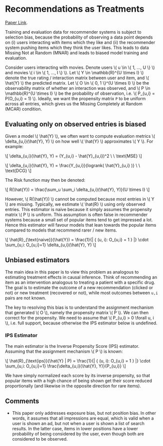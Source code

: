 # Recommendations as Treatments

[Paper Link](https://arxiv.org/pdf/1602.05352.pdf).

Training and evaluation data for recommender systems is subject to selection bias, because the probability of observing a data point depends on (i) users interacting with items which they like and (ii) the recommender system pushing items which they think the user likes. This leads to data Missing Not at Random (MNAR) and leads to biased model training and evaluation.

Consider users interacting with movies. Denote users \\( u \in \\{ 1, ..., U \\} \\) and movies \\( i \in \\{ 1, ..., I \\} \\). Let \\( Y \in \mathbb{R}^{U \times I} \\) denote the true rating / interaction matrix between user and item, and \\( \hat{Y} \\) the predicted matrix. Let \\( O \in \\{ 0, 1 \\}^{U \times I} \\) be the observability matrix of whether an interaction was observed, and \\( P \in \mathbb{R}^{U \times I} \\) be the probability of observation, i.e. \\( P_{u,i} = P(O_{u,i} = 1) \\). Ideally, we want the propensity matrix `P` to be uniform across all entries, which gives us the Missing Completely at Random (MCAR) condition.

## Evaluating only on observed entries is biased

Given a model \\( \hat{Y} \\), we often want to compute evaluation metrics \\( \delta_{u,i}(\hat{Y}, Y) \\) on how well \\( \hat{Y} \\) approximates \\( Y \\). For example:

\\[
    \delta_{u,i}(\hat{Y}, Y) = (Y_{u,i} - \hat{Y}_{u,i})^2 \ \ \text{MSE}
\\]

\\[
    \delta_{u,i}(\hat{Y}, Y) = \frac{Y_{u,i}}{logrank( \hat{Y}_{u,i} )} \ \ \text{DCG}
\\]

The Risk function may then be denoted:

\\[
    R(\hat{Y}) = \frac{\sum_u \sum_i \delta_{u,i}(\hat{Y}, Y)}{U \times I}
\\]

However, \\( R(\hat{Y}) \\) cannot be computed because most entries in \\( Y \\) are missing. Typically, we estimate \\( \hat{R} \\) using only observed entries. This estimator is naive because it simply assumes the propensity matrix \\( P \\) is uniform. This assumption is often false in recommender systems because a small set of popular items tend to get impressed a lot. Hence this estimator will favour models that lean towards the popular items compared to models that recommend rarer / new items.

\\[
    \hat{R}\_{\text{naive}}(\hat{Y}) = 
        \frac{1}{| \{ (u, i): O_{u,i} = 1  \} |} 
            \cdot 
        \sum_{u,i: O_{u,i}=1} \delta_{u,i}(\hat{Y}, Y)
\\]

## Unbiased estimators

The main idea in this paper is to view this problem as analogous to estimating treatment effects in causal inference. Think of recommending an item as an intervention analogous to treating a patient with a specific drug. The goal is to estimate the outcome of a new recommendation (clicked or not) or new treatment (recovered or not), while most outcomes between `u,i` pairs are not known.

The key to resolving this bias is to understand the assignment mechanism that generated \\( O \\), namely the propensity matrix \\( P \\). We can then correct for the propensity. We need to assume that \\( P_{u,i} > 0 \forall u, i \\), i.e. full support, because otherwise the IPS estimator below is undefined.

### IPS Estimator

The main estimator is the Inverse Propensity Score (IPS) estimator. Assuming that the assignment mechanism \\( P \\) is known:

\\[
    \hat{R}\_{\text{ips}}(\hat{Y} | P) = 
        \frac{1}{| \{ (u, i): O_{u,i} = 1  \} |} 
            \cdot 
        \sum_{u,i: O_{u,i}=1} \frac{\delta_{u,i}(\hat{Y}, Y)}{P_{u,i}}
\\]

We have simply normalized each score by its inverse propensity, so that popular items with a high chance of being shown get their score reduced proportionally (and likewise in the opposite direction for rare items).

## Comments

* This paper only addresses exposure bias, but not position bias. In other words, it assumes that all impressions are equal, which is valid when a user is shown an ad, but not when a user is shown a list of search results. In the latter case, items in lower positions have a lower probability of being considered by the user, even though both are considered to be observed. 